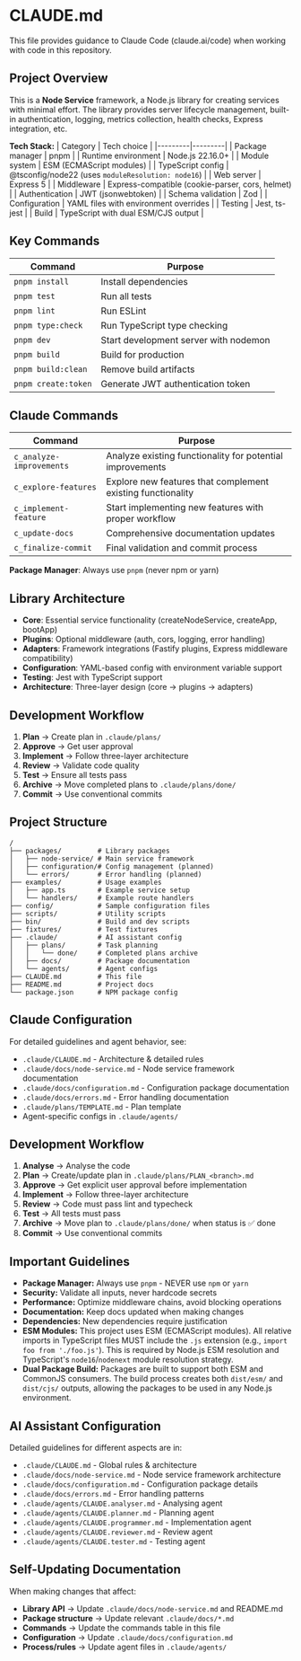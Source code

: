 # CLAUDE.md

This file provides guidance to Claude Code (claude.ai/code) when working with code in this repository.

## Project Overview

This is a **Node Service** framework, a Node.js library for creating services with minimal effort. The library provides server lifecycle management, built-in authentication, logging, metrics collection, health checks, Express integration, etc.

**Tech Stack:**
| Category | Tech choice |
|---------|---------|
| Package manager | pnpm |
| Runtime environment | Node.js 22.16.0+ |
| Module system | ESM (ECMAScript modules) |
| TypeScript config | @tsconfig/node22 (uses `moduleResolution: node16`) |
| Web server | Express 5 |
| Middleware | Express-compatible (cookie-parser, cors, helmet) |
| Authentication | JWT (jsonwebtoken) |
| Schema validation | Zod |
| Configuration | YAML files with environment overrides |
| Testing | Jest, ts-jest |
| Build | TypeScript with dual ESM/CJS output |

## Key Commands

| Command              | Purpose                               |
| -------------------- | ------------------------------------- |
| `pnpm install`       | Install dependencies                  |
| `pnpm test`          | Run all tests                         |
| `pnpm lint`          | Run ESLint                            |
| `pnpm type:check`    | Run TypeScript type checking          |
| `pnpm dev`           | Start development server with nodemon |
| `pnpm build`         | Build for production                  |
| `pnpm build:clean`   | Remove build artifacts                |
| `pnpm create:token`  | Generate JWT authentication token     |

## Claude Commands

| Command                  | Purpose                                                     |
| ------------------------ | ----------------------------------------------------------- |
| `c_analyze-improvements` | Analyze existing functionality for potential improvements   |
| `c_explore-features`     | Explore new features that complement existing functionality |
| `c_implement-feature`    | Start implementing new features with proper workflow        |
| `c_update-docs`          | Comprehensive documentation updates                         |
| `c_finalize-commit`      | Final validation and commit process                         |

**Package Manager**: Always use `pnpm` (never npm or yarn)

## Library Architecture

- **Core**: Essential service functionality (createNodeService, createApp, bootApp)
- **Plugins**: Optional middleware (auth, cors, logging, error handling)
- **Adapters**: Framework integrations (Fastify plugins, Express middleware compatibility)
- **Configuration**: YAML-based config with environment variable support
- **Testing**: Jest with TypeScript support
- **Architecture**: Three-layer design (core → plugins → adapters)

## Development Workflow

1. **Plan** → Create plan in `.claude/plans/`
2. **Approve** → Get user approval
3. **Implement** → Follow three-layer architecture
4. **Review** → Validate code quality
5. **Test** → Ensure all tests pass
6. **Archive** → Move completed plans to `.claude/plans/done/`
7. **Commit** → Use conventional commits

## Project Structure

```
/
├── packages/         # Library packages
│   ├── node-service/ # Main service framework
│   ├── configuration/# Config management (planned)
│   └── errors/       # Error handling (planned)
├── examples/         # Usage examples
│   ├── app.ts        # Example service setup
│   └── handlers/     # Example route handlers
├── config/           # Sample configuration files
├── scripts/          # Utility scripts
├── bin/              # Build and dev scripts
├── fixtures/         # Test fixtures
├── .claude/          # AI assistant config
│   ├── plans/        # Task planning
│   │   └── done/     # Completed plans archive
│   ├── docs/         # Package documentation
│   └── agents/       # Agent configs
├── CLAUDE.md         # This file
├── README.md         # Project docs
└── package.json      # NPM package config
```

## Claude Configuration

For detailed guidelines and agent behavior, see:

- `.claude/CLAUDE.md` - Architecture & detailed rules
- `.claude/docs/node-service.md` - Node service framework documentation
- `.claude/docs/configuration.md` - Configuration package documentation
- `.claude/docs/errors.md` - Error handling documentation
- `.claude/plans/TEMPLATE.md` - Plan template
- Agent-specific configs in `.claude/agents/`

## Development Workflow

1. **Analyse** → Analyse the code
2. **Plan** → Create/update plan in `.claude/plans/PLAN_<branch>.md`
3. **Approve** → Get explicit user approval before implementation
4. **Implement** → Follow three-layer architecture
5. **Review** → Code must pass lint and typecheck
6. **Test** → All tests must pass
7. **Archive** → Move plan to `.claude/plans/done/` when status is ✅ done
8. **Commit** → Use conventional commits

## Important Guidelines

- **Package Manager:** Always use `pnpm` - NEVER use `npm` or `yarn`
- **Security:** Validate all inputs, never hardcode secrets
- **Performance:** Optimize middleware chains, avoid blocking operations
- **Documentation:** Keep docs updated when making changes
- **Dependencies:** New dependencies require justification
- **ESM Modules:** This project uses ESM (ECMAScript modules). All relative imports in TypeScript files MUST include the `.js` extension (e.g., `import foo from './foo.js'`). This is required by Node.js ESM resolution and TypeScript's `node16`/`nodenext` module resolution strategy.
- **Dual Package Build:** Packages are built to support both ESM and CommonJS consumers. The build process creates both `dist/esm/` and `dist/cjs/` outputs, allowing the packages to be used in any Node.js environment.

## AI Assistant Configuration

Detailed guidelines for different aspects are in:

- `.claude/CLAUDE.md` - Global rules & architecture
- `.claude/docs/node-service.md` - Node service framework architecture
- `.claude/docs/configuration.md` - Configuration package details
- `.claude/docs/errors.md` - Error handling patterns
- `.claude/agents/CLAUDE.analyser.md` - Analysing agent
- `.claude/agents/CLAUDE.planner.md` - Planning agent
- `.claude/agents/CLAUDE.programmer.md` - Implementation agent
- `.claude/agents/CLAUDE.reviewer.md` - Review agent
- `.claude/agents/CLAUDE.tester.md` - Testing agent

## Self-Updating Documentation

When making changes that affect:

- **Library API** → Update `.claude/docs/node-service.md` and README.md
- **Package structure** → Update relevant `.claude/docs/*.md`
- **Commands** → Update the commands table in this file
- **Configuration** → Update `.claude/docs/configuration.md`
- **Process/rules** → Update agent files in `.claude/agents/`

